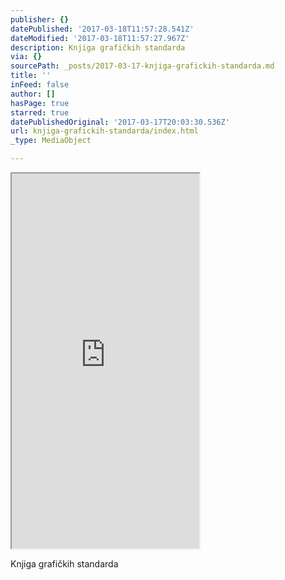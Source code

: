 ```yaml
---
publisher: {}
datePublished: '2017-03-18T11:57:28.541Z'
dateModified: '2017-03-18T11:57:27.967Z'
description: Knjiga grafičkih standarda
via: {}
sourcePath: _posts/2017-03-17-knjiga-grafickih-standarda.md
title: ''
inFeed: false
author: []
hasPage: true
starred: true
datePublishedOriginal: '2017-03-17T20:03:30.536Z'
url: knjiga-grafickih-standarda/index.html
_type: MediaObject

---
```

<iframe src="https://the-grid.github.io/ed-userhtml/?g=eJwlzMsOgjAQheG9T9FM4lJKjcUKlHepbYUSbmEGhLe3wvac_F_pwsqcIXOz4_AJdXAahFJ3kT4Vf8iXElJmwJD2zmv4BkdNLtL0WrDGh7qhXGZy2gpgtjOIGgLisvj-7R1UJY94dSnRzmEiRvsUCfIb8das5lwjPVsNnPvkSBM79vzokxaBGdyHeNO8-L93NtUPb2A7jQ" height="600" style=""></iframe>

Knjiga grafičkih standarda